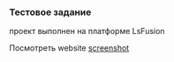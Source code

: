 ### Тестовое задание 

проект выполнен на платформе LsFusion

Посмотреть website [screenshot](https://github.com/alenaVSk/Photo_Image/tree/main/HockeyStats)